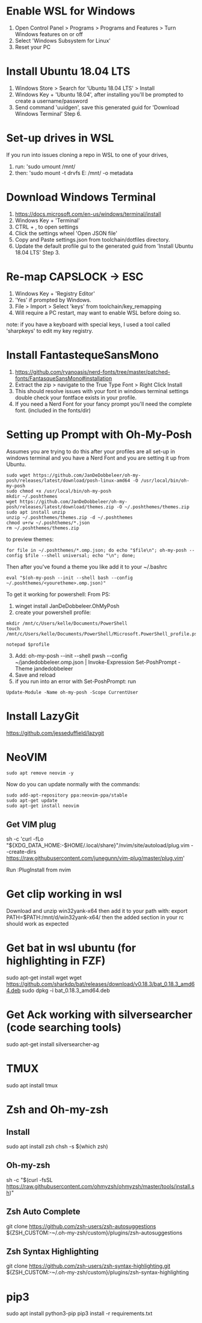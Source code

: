 # Enable WSL for Windows
1. Open Control Panel > Programs > Programs and Features > Turn Windows features on or off 
2. Select 'Windows Subsystem for Linux'
3. Reset your PC

# Install Ubuntu 18.04 LTS
1. Windows Store > Search for 'Ubuntu 18.04 LTS' > Install
2. Windows Key + 'Ubuntu 18.04', after installing you'll be prompted to create a username/password
3. Send command 'uuidgen', save this generated guid for 'Download Windows Terminal' Step 6.

# Set-up drives in WSL
If you run into issues cloning a repo in WSL to one of your drives,
1. run:  'sudo umount /mnt/<drive-letter>
2. then: 'sudo mount -t drvfs E: /mnt/<same-drive-letter> -o metadata

# Download Windows Terminal
1. https://docs.microsoft.com/en-us/windows/terminal/install 
2. Windows Key + 'Terminal'
3. CTRL + , to open settings
4. Click the settings wheel 'Open JSON file' 
5. Copy and Paste settings.json from toolchain/dotfiles directory.
6. Update the default profile gui to the generated guid from 'Install Ubuntu 18.04 LTS' Step 3.

# Re-map CAPSLOCK -> ESC
1. Windows Key + 'Registry Editor'
2. 'Yes' if prompted by Windows.
3. File > Import > Select 'keys' from toolchain/key_remapping
4. Will require a PC restart, may want to enable WSL before doing so.

note: if you have a keyboard with special keys, I used a tool called 'sharpkeys' to edit my key registry.
# Install FantastequeSansMono
1. https://github.com/ryanoasis/nerd-fonts/tree/master/patched-fonts/FantasqueSansMono#installation
2. Extract the zip > navigate to the True Type Font > Right Click Install
3. This should resolve issues with your font in windows terminal settings double check your fontface exists in your profile. 
4. If you need a Nerd Font for your fancy prompt you'll need the complete font. (included in the fonts/dir)

# Setting up Prompt with Oh-My-Posh
Assumes you are trying to do this after your profiles are all set-up in windows terminal and you have a Nerd Font and you are
setting it up from Ubuntu.
``` console
sudo wget https://github.com/JanDeDobbeleer/oh-my-posh/releases/latest/download/posh-linux-amd64 -O /usr/local/bin/oh-my-posh
sudo chmod +x /usr/local/bin/oh-my-posh
mkdir ~/.poshthemes
wget https://github.com/JanDeDobbeleer/oh-my-posh/releases/latest/download/themes.zip -O ~/.poshthemes/themes.zip
sudo apt install unzip
unzip ~/.poshthemes/themes.zip -d ~/.poshthemes
chmod u+rw ~/.poshthemes/*.json
rm ~/.poshthemes/themes.zip
```
to preview themes: 
```
for file in ~/.poshthemes/*.omp.json; do echo "$file\n"; oh-my-posh --config $file --shell universal; echo "\n"; done;
```
Then after you've found a theme you like add it to your ~/.bashrc
```
eval "$(oh-my-posh --init --shell bash --config ~/.poshthemes/<youretheme>.omp.json)"
```
To get it working for powershell:
From PS:
1. winget install JanDeDobbeleer.OhMyPosh
2. create your powershell profile:
``` console
mkdir /mnt/c/Users/kelle/Documents/PowerShell
touch /mnt/c/Users/kelle/Documents/PowerShell/Microsoft.PowerShell_profile.ps1
```
``` PS
notepad $profile
```
3. Add: oh-my-posh --init --shell pwsh --config ~/jandedobbeleer.omp.json | Invoke-Expression
Set-PoshPrompt -Theme jandedobbeleer
4. Save and reload
5. if you run into an error with Set-PoshPrompt: run
```
Update-Module -Name oh-my-posh -Scope CurrentUser
```

# Install LazyGit
https://github.com/jesseduffield/lazygit

# NeoVIM
```console
sudo apt remove neovim -y
```
Now do you can update normally with the commands:
```console
sudo add-apt-repository ppa:neovim-ppa/stable
sudo apt-get update
sudo apt-get install neovim
```
## Get VIM plug
sh -c 'curl -fLo "${XDG_DATA_HOME:-$HOME/.local/share}"/nvim/site/autoload/plug.vim --create-dirs \
       https://raw.githubusercontent.com/junegunn/vim-plug/master/plug.vim'

Run :PlugInstall from nvim

# Get clip working in wsl
Download and unzip win32yank-x64
then add it to your path with: 
export PATH=$PATH:/mnt/d/win32yank-x64/
then the added section in your rc should work as expected

# Get bat in wsl ubuntu (for highlighting in FZF)
sudo apt-get install wget
wget https://github.com/sharkdp/bat/releases/download/v0.18.3/bat_0.18.3_amd64.deb
sudo dpkg -i bat_0.18.3_amd64.deb

# Get Ack working with silversearcher (code searching tools)
sudo apt-get install silversearcher-ag

# TMUX
sudo apt install tmux

# Zsh and Oh-my-zsh
## Install
sudo apt install zsh
chsh -s $(which zsh)
## Oh-my-zsh
sh -c "$(curl -fsSL https://raw.githubusercontent.com/ohmyzsh/ohmyzsh/master/tools/install.sh)"
## Zsh Auto Complete
git clone https://github.com/zsh-users/zsh-autosuggestions ${ZSH_CUSTOM:-~/.oh-my-zsh/custom}/plugins/zsh-autosuggestions
## Zsh Syntax Highlighting
git clone https://github.com/zsh-users/zsh-syntax-highlighting.git ${ZSH_CUSTOM:-~/.oh-my-zsh/custom}/plugins/zsh-syntax-highlighting

# pip3
sudo apt install python3-pip
pip3 install -r requirements.txt

